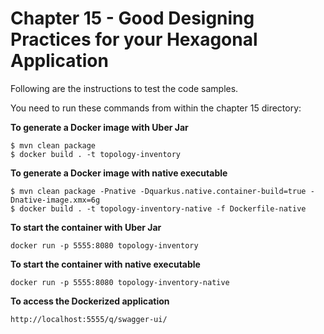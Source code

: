 # Chapter 15 - Good Designing Practices for your Hexagonal Application
Following are the instructions to test the code samples.

You need to run these commands from within the chapter 15 directory:

**To generate a Docker image with Uber Jar**
```
$ mvn clean package
$ docker build . -t topology-inventory
```
**To generate a Docker image with native executable**
```
$ mvn clean package -Pnative -Dquarkus.native.container-build=true -Dnative-image.xmx=6g
$ docker build . -t topology-inventory-native -f Dockerfile-native
```
**To start the container with Uber Jar**
```
docker run -p 5555:8080 topology-inventory
```
**To start the container with native executable**
```
docker run -p 5555:8080 topology-inventory-native
```
**To access the Dockerized application**
```
http://localhost:5555/q/swagger-ui/
```